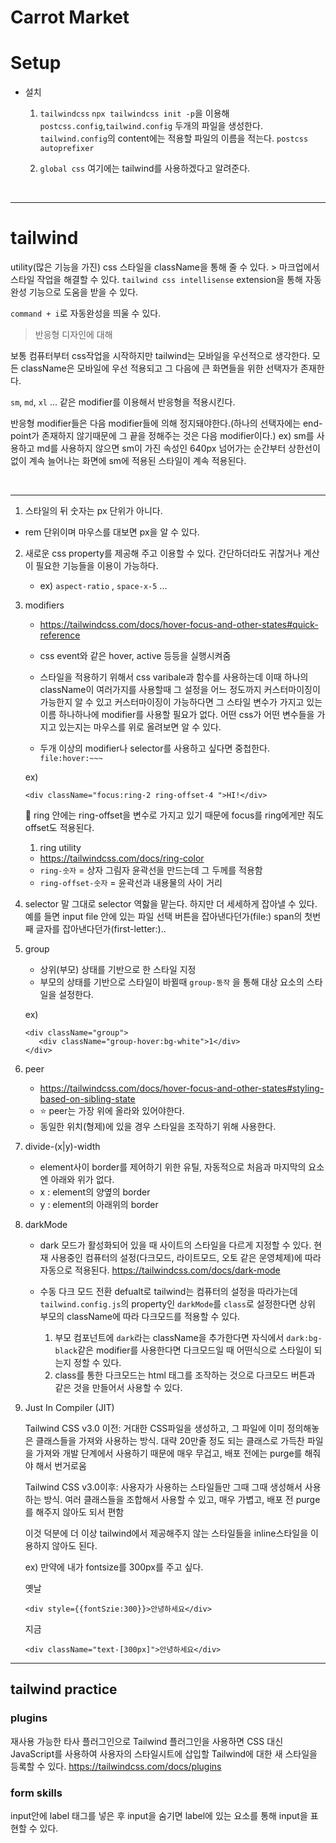 # Carrot Market

# Setup

- 설치

  1. `tailwindcss`
     `npx tailwindcss init -p`을 이용해 `postcss.config`,`tailwind.config` 두개의 파일을 생성한다.
     `tailwind.config`의 content에는 적용할 파일의 이름을 적는다.
     `postcss`
     `autoprefixer`

  2. `global css`
     여기에는 tailwind를 사용하겠다고 알려준다.

<br/>
<hr/>

# tailwind

utility(많은 기능을 가진) css
스타일을 className을 통해 줄 수 있다. > 마크업에서 스타일 작업을 해결할 수 있다.
`tailwind css intellisense` extension을 통해 자동완성 기능으로 도움을 받을 수 있다.

`command + i`로 자동완성을 띄울 수 있다.

> 반응형 디자인에 대해

보통 컴퓨터부터 css작업을 시작하지만 tailwind는 모바일을 우선적으로 생각한다.
모든 className은 모바일에 우선 적용되고 그 다음에 큰 화면들을 위한 선택자가 존재한다.

`sm`, `md`, `xl` ... 같은 modifier를 이용해서 반응형을 적용시킨다.

반응형 modifier들은 다음 modifier들에 의해 정지돼야한다.(하나의 선택자에는 end-point가 존재하지 않기때문에 그 끝을 정해주는 것은 다음 modifier이다.)
ex) sm를 사용하고 md를 사용하지 않으면 sm이 가진 속성인 640px 넘어가는 순간부터 상한선이 없이 계속 늘어나는 화면에 sm에 적용된 스타일이 계속 적용된다.

<br/>

<hr/>

1. 스타일의 뒤 숫자는 px 단위가 아니다.

- rem 단위이며 마우스를 대보면 px을 알 수 있다.

2. 새로운 css property를 제공해 주고 이용할 수 있다.
   간단하더라도 귀찮거나 계산이 필요한 기능들을 이용이 가능하다.

   - ex) `aspect-ratio` , `space-x-5` ...

3. modifiers

   - https://tailwindcss.com/docs/hover-focus-and-other-states#quick-reference
   - css event와 같은 hover, active 등등을 실행시켜줌

   - 스타일을 적용하기 위해서 css varibale과 함수를 사용하는데 이때 하나의 className이 여러가지를 사용할때 그 설정을 어느 정도까지 커스터마이징이 가능한지 알 수 있고 커스터마이징이 가능하다면 그 스타일 변수가 가지고 있는 이름 하나하나에 modifier를 사용할 필요가 없다.
     어떤 css가 어떤 변수들을 가지고 있는지는 마우스를 위로 올려보면 알 수 있다.

   - 두개 이상의 modifier나 selector를 사용하고 싶다면 중첩한다.
     `file:hover:~~~`

   ex)

   ```
   <div className="focus:ring-2 ring-offset-4 ">HI!</div>
   ```

   🤔 ring 안에는 ring-offset을 변수로 가지고 있기 때문에 focus를 ring에게만 줘도 offset도 적용된다.

   1. ring utility

   - https://tailwindcss.com/docs/ring-color
   - `ring-숫자` = 상자 그림자 윤곽선을 만드는데 그 두께를 적용함
   - `ring-offset-숫자` = 윤곽선과 내용물의 사이 거리

4. selector
   말 그대로 selector 역핧을 맡는다. 하지만 더 세세하게 잡아낼 수 있다.
   예를 들면 input file 안에 있는 파일 선택 버튼을 잡아낸다던가(file:) span의 첫번째 글자를 잡아낸다던가(first-letter:)..

5. group

   - 상위(부모) 상태를 기반으로 한 스타일 지정
   - 부모의 상태를 기반으로 스타일이 바뀔때 `group-동작` 을 통해 대상 요소의 스타일을 설정한다.

   ex)

   ```
   <div className="group">
      <div className="group-hover:bg-white">1</div>
   </div>
   ```

6. peer

   - https://tailwindcss.com/docs/hover-focus-and-other-states#styling-based-on-sibling-state
   - ⭐️ peer는 가장 위에 올라와 있어야한다.
   - 동일한 위치(형제)에 있을 경우 스타일을 조작하기 위해 사용한다.

7. divide-(x|y)-width

   - element사이 border를 제어하기 위한 유틸, 자동적으로 처음과 마지막의 요소엔 아래와 위가 없다.
   - x : element의 양옆의 border
   - y : element의 아래위의 border

8. darkMode

   - dark 모드가 활성화되어 있을 때 사이트의 스타일을 다르게 지정할 수 있다. 현재 사용중인 컴퓨터의 설정(다크모드, 라이트모드, 오토 같은 운영체제)에 따라 자동으로 적용된다.
     https://tailwindcss.com/docs/dark-mode

   - 수동 다크 모드 전환
     defualt로 tailwind는 컴퓨터의 설정을 따라가는데 `tailwind.config.js`의 property인 `darkMode`를 `class`로 설정한다면 상위 부모의 className에 따라 다크모드를 적용할 수 있다.

     1. 부모 컴포넌트에 `dark`라는 className을 추가한다면 자식에서 `dark:bg-black`같은 modifier를 사용한다면 다크모드일 때 어떤식으로 스타일이 되는지 정할 수 있다.
     2. class를 통한 다크모드는 html 태그를 조작하는 것으로 다크모드 버튼과 같은 것을 만들어서 사용할 수 있다.

9. Just In Compiler (JIT)

   Tailwind CSS v3.0 이전: 거대한 CSS파일을 생성하고, 그 파일에 이미 정의해놓은 클래스들을 가져와 사용하는 방식.
   대략 20만줄 정도 되는 클래스로 가득찬 파일을 가져와 개발 단계에서 사용하기 때문에 매우 무겁고, 배포 전에는 purge를 해줘야 해서 번거로움

   Tailwind CSS v3.0이후: 사용자가 사용하는 스타일들만 그때 그때 생성해서 사용하는 방식. 여러 클래스들을 조합해서 사용할 수 있고, 매우 가볍고, 배포 전 purge를 해주지 않아도 되서 편함

   이것 덕분에 더 이상 tailwind에서 제공해주지 않는 스타일들을 inline스타일을 이용하지 않아도 된다.

   ex) 만약에 내가 fontsize를 300px를 주고 싶다.

   옛날

   ```
   <div style={{fontSzie:300}}>안녕하세요</div>
   ```

   지금

   ```
   <div className="text-[300px]">안녕하세요</div>
   ```

<hr/>

## tailwind practice

### plugins

재사용 가능한 타사 플러그인으로 Tailwind 플러그인을 사용하면 CSS 대신 JavaScript를 사용하여 사용자의 스타일시트에 삽입할 Tailwind에 대한 새 스타일을 등록할 수 있다.
https://tailwindcss.com/docs/plugins

### form skills

input안에 label 태그를 넣은 후 input을 숨기면 label에 있는 요소를 통해 input을 표현할 수 있다.
